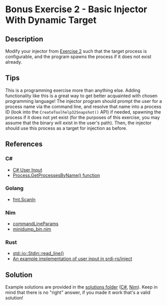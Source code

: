 # Bonus Exercise 2 - Basic Injector With Dynamic Target

## Description

Modify your injector from [Exercise 2](../Exercise%202%20-%20Basic%20Shellcode%20Injector/) such that the target process is configurable, and the program spawns the process if it does not exist already.

## Tips

This is a programming exercise more than anything else. Adding functionality like this is a great way to get better acquainted with chosen programming language! The injector program should prompt the user for a process name via the command line, and resolve that name into a process ID (look into the `CreateToolhelp32Snapshot()` API) if needed, spawning the process if it does not yet exist (for the purposes of this exercise, you may assume that the binary will exist in the user's path). Then, the injector should use this process as a target for injection as before.

## References

### C#

- [C# User Input](https://www.w3schools.com/cs/cs_user_input.php)
- [Process.GetProcessesByName() function](https://docs.microsoft.com/en-us/dotnet/api/system.diagnostics.process.getprocessesbyname)

### Golang

- [fmt.Scanln](https://pkg.go.dev/fmt#Scanln)

### Nim

- [commandLineParams](https://nim-lang.org/docs/os.html#commandLineParams)
- [minidump_bin.nim](https://github.com/byt3bl33d3r/OffensiveNim/blob/965c44cec96575758eaa42622f699b6ea0d1041a/src/minidump_bin.nim#L36-L48)

### Rust

- [std::io::Stdin::read_line()](https://doc.rust-lang.org/stable/std/io/struct.Stdin.html#method.read_line)
- [An example implementation of user input in srdi-rs/inject](https://github.com/trickster0/OffensiveRust/blob/master/memN0ps/srdi-rs/inject/src/main.rs#L115-L119)

## Solution

Example solutions are provided in the [solutions folder](solutions/) ([C#](solutions/csharp/), [Nim](solutions/nim/)). Keep in mind that there is no "right" answer, if you made it work that's a valid solution! 